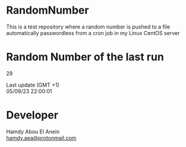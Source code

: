 # RandomNumber    
This is a test repository where a random number is pushed to a file automatically passwordless from a cron job in my Linux CentOS server    
# Random Number of the last run   
29
      
Last update (GMT +1)    
05/09/23 22:00:01
# Developer    
Hamdy Abou El Anein   
hamdy.aea@protonmail.com
